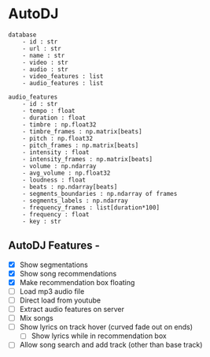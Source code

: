 # AutoDJ

```
database
    - id : str
    - url : str
    - name : str
    - video : str
    - audio : str
    - video_features : list
    - audio_features : list

audio_features
    - id : str
    - tempo : float
    - duration : float
    - timbre : np.float32
    - timbre_frames : np.matrix[beats]
    - pitch : np.float32
    - pitch_frames : np.matrix[beats]
    - intensity : float
    - intensity_frames : np.matrix[beats]
    - volume : np.ndarray
    - avg_volume : np.float32
    - loudness : float
    - beats : np.ndarray[beats]
    - segments_boundaries : np.ndarray of frames
    - segments_labels : np.ndarray
    - frequency_frames : list[duration*100]
    - frequency : float
    - key : str
```

## AutoDJ Features -
- [x] Show segmentations
- [x] Show song recommendations
- [x] Make recommendation box floating
- [ ] Load mp3 audio file
- [ ] Direct load from youtube
- [ ] Extract audio features on server
- [ ] Mix songs
- [ ] Show lyrics on track hover (curved fade out on ends)
  - [ ] Show lyrics while in recommendation box
- [ ] Allow song search and add track (other than base track)